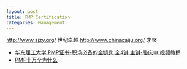 ```yaml
---
layout: post
title: PMP Certification
categories: Management
---
```

http://www.sjzy.org/ 世纪卓越
http://www.chinacaiju.org/ 才聚


- [华东理工大学 PMP证书-职场必备的金钥匙 全4讲 主讲-骆庆中 视频教程](https://www.bilibili.com/video/av23427896?from=search&seid=11529796795566166081)
- [PMP十万个为什么](http://www.pmptuan.com/faq/2002.html)